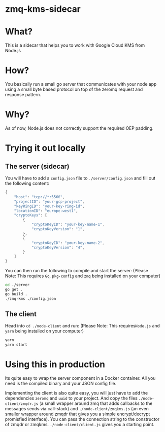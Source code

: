 # zmq-kms-sidecar

# What?

This is a sidecar that helps you to work with Google Cloud KMS from Node.js

# How?

You basically run a small go server that communicates with your node app using
a small byte based protocol on top of the zeromq request and response pattern.

# Why?

As of now, Node.js does not correctly support the required OEP padding.

# Trying it out locally

## The server (sidecar)

You will have to add a `config.json` file to `./server/config.json`
and fill out the following content:

```javascript
{
    "host": "tcp://*:5560",
    "projectID": "your-gcp-project",
    "keyRingID": "your-key-ring-id",
    "locationID": "europe-west1",
    "cryptoKeys": [
        {
            "cryptoKeyID": "your-key-name-1",
            "cryptoKeyVersion": "1",
        },
        {
            "cryptoKeyID": "your-key-name-2",
            "cryptoKeyVersion": "4",
        }
    ]
}
```

You can then run the following to compile and start the server:
(Please Note: This requires `Go`, `pkg-config` and `zmq` being installed on your computer)

```bash
cd ./server
go get .
go build .
./zmq-kms ./config.json
```

## The client

Head into `cd ./node-client` and run:
(Please Note: This requires`Node.js` and `yarn` being installed on your computer)

```bash
yarn
yarn start
```

# Using this in production

Its quite easy to wrap the server component in a Docker container.
All you need is the compiled binary and your JSON config file.

Implementing the client is also quite easy, you will just have to add the dependencies `zeromq`
and `uuid` to your project. And copy the files `./node-client/zmqdr.js` (a small wrapper around zmq that adds
callbacks to the messages sends via call-stack) and `./node-client/zmqkms.js` (an even smaller wrapper around zmqdr
that gives you a simple encrypt/decrypt promisfied interface). You can pass the connection string to the constructor
of zmqdr or zmqkms. `./node-client/client.js` gives you a starting point.
